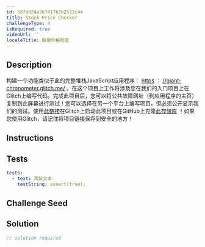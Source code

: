 ```yaml
---
id: 587d824a367417b2b2512c44
title: Stock Price Checker
challengeType: 4
isRequired: true
videoUrl: ''
localeTitle: 股票价格检查
---
```


## Description
<section id="description">构建一个功能类似于此的完整堆栈JavaScript应用程序： <a href="https://giant-chronometer.glitch.me/" target="_blank">https</a> ： <a href="https://giant-chronometer.glitch.me/" target="_blank">//giant-chronometer.glitch.me/</a> 。在这个项目上工作将涉及您在我们的入门项目上在Glitch上编写代码。完成此项目后，您可以将公共故障网址（到应用程序的主页）复制到此屏幕进行测试！您可以选择在另一个平台上编写项目，但必须公开显示我们的测试。使用<a href="https://glitch.com/#!/import/github/freeCodeCamp/boilerplate-project-stockchecker/">此链接</a>在Glitch上启动此项目或在GitHub上克隆<a href="https://github.com/freeCodeCamp/boilerplate-project-stockchecker/">此存储库</a> ！如果您使用Glitch，请记住将项目链接保存到安全的地方！ </section>

## Instructions
<section id="instructions">
</section>

## Tests
<section id='tests'>

```yml
tests:
  - text: 測試文本
    testString: assert(true);

```

</section>

## Challenge Seed
<section id='challengeSeed'>

</section>

## Solution
<section id='solution'>

```js
// solution required
```
</section>
